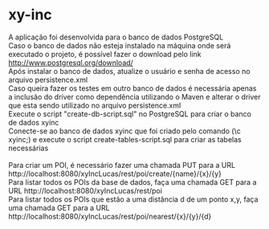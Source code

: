 # xy-inc
A aplicação foi desenvolvida para o banco de dados PostgreSQL<br>
Caso o banco de dados não esteja instalado na máquina onde será executado o projeto, é possível fazer o download pelo link http://www.postgresql.org/download/<br>
Após instalar o banco de dados, atualize o usuário e senha de acesso no arquivo persistence.xml<br>
Caso queira fazer os testes em outro banco de dados é necessária apenas a inclusão do driver como dependência utilizando o Maven e alterar o driver que esta sendo utilizado no arquivo persistence.xml<br>
Execute o script "create-db-script.sql" no PostgreSQL para criar o banco de dados xyinc<br>
Conecte-se ao banco de dados xyinc que foi criado pelo comando (\c xyinc;) e execute o script create-tables-script.sql para criar as tabelas necessárias<br><br>
Para criar um POI, é necessário fazer uma chamada PUT para a URL http://localhost:8080/xyIncLucas/rest/poi/create/{name}/{x}/{y}<br>
Para listar todos os POIs da base de dados, faça uma chamada GET para a URL http://localhost:8080/xyIncLucas/rest/poi<br>
Para listar todos os POIs que estão a uma distância d de um ponto x,y, faça uma chamada GET para a URL http://localhost:8080/xyIncLucas/rest/poi/nearest/{x}/{y}/{d}
